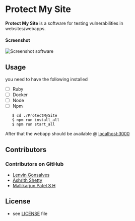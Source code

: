 Protect My Site
======
**Protect My Site** is a software for testing vulnerabilities in websites/webapps.

#### Screenshot
![Screenshot software](http://url/screenshot-software.png "screenshot software")

## Usage

you need to have the following installed 
- [ ] Ruby
- [ ]  Docker 
- [ ]  Node
- [ ]  Npm 

```$ git clone https://github.com/98lenvi/protectMySite.git
   $ cd ./ProtectMySite
   $ npm run install_all
   $ npm run start_all
```
After that the webapp should be available @ [localhost:3000](https://localhost:3000)

## Contributors

### Contributors on GitHub
* [Lenvin Gonsalves](https://github.com/98lenvi)
* [Ashrith Shetty](https://github.com/)
* [Mallikarjun Patel S H](https://github.com/mallikarjunpatelsh)

## License 
* see [LICENSE](https://github.com/username/sw-name/blob/master/LICENSE.md) file

